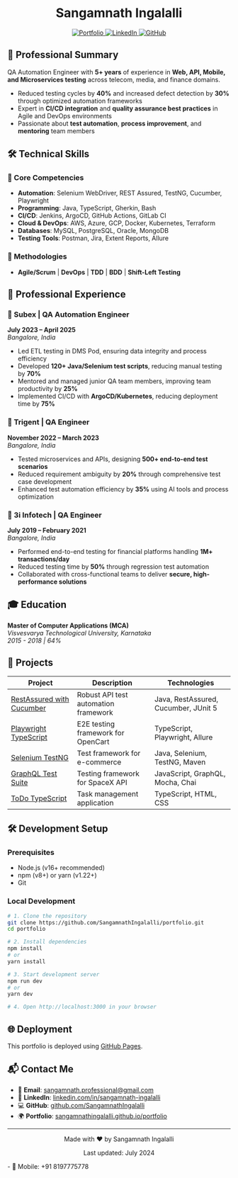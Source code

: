 <div align="center">
  <h1>Sangamnath Ingalalli</h1>
  <p>
    <a href="https://sangamnathingalalli.github.io/portfolio/" target="_blank">
      <img src="https://img.shields.io/badge/Portfolio-4285F4?style=for-the-badge&logo=google-chrome&logoColor=white" alt="Portfolio">
    </a>
    <a href="https://linkedin.com/in/sangamnath-ingalalli" target="_blank">
      <img src="https://img.shields.io/badge/LinkedIn-0077B5?style=for-the-badge&logo=linkedin&logoColor=white" alt="LinkedIn">
    </a>
    <a href="https://github.com/SangamnathIngalalli" target="_blank">
      <img src="https://img.shields.io/badge/GitHub-100000?style=for-the-badge&logo=github&logoColor=white" alt="GitHub">
    </a>
  </p>
</div>

## 🚀 Professional Summary

QA Automation Engineer with **5+ years** of experience in **Web, API, Mobile, and Microservices testing** across telecom, media, and finance domains. 

- Reduced testing cycles by **40%** and increased defect detection by **30%** through optimized automation frameworks
- Expert in **CI/CD integration** and **quality assurance best practices** in Agile and DevOps environments
- Passionate about **test automation**, **process improvement**, and **mentoring** team members

## 🛠️ Technical Skills

### 🚀 Core Competencies
- **Automation**: Selenium WebDriver, REST Assured, TestNG, Cucumber, Playwright
- **Programming**: Java, TypeScript, Gherkin, Bash
- **CI/CD**: Jenkins, ArgoCD, GitHub Actions, GitLab CI
- **Cloud & DevOps**: AWS, Azure, GCP, Docker, Kubernetes, Terraform
- **Databases**: MySQL, PostgreSQL, Oracle, MongoDB
- **Testing Tools**: Postman, Jira, Extent Reports, Allure

### 🔄 Methodologies
- **Agile/Scrum** | **DevOps** | **TDD** | **BDD** | **Shift-Left Testing**

## 💼 Professional Experience

### 🏢 Subex | QA Automation Engineer
**July 2023 – April 2025**  
*Bangalore, India*
- Led ETL testing in DMS Pod, ensuring data integrity and process efficiency
- Developed **120+ Java/Selenium test scripts**, reducing manual testing by **70%**
- Mentored and managed junior QA team members, improving team productivity by **25%**
- Implemented CI/CD with **ArgoCD/Kubernetes**, reducing deployment time by **75%**

### 🏢 Trigent | QA Engineer
**November 2022 – March 2023**  
*Bangalore, India*
- Tested microservices and APIs, designing **500+ end-to-end test scenarios**
- Reduced requirement ambiguity by **20%** through comprehensive test case development
- Enhanced test automation efficiency by **35%** using AI tools and process optimization

### 🏦 3i Infotech | QA Engineer
**July 2019 – February 2021**  
*Bangalore, India*
- Performed end-to-end testing for financial platforms handling **1M+ transactions/day**
- Reduced testing time by **50%** through regression test automation
- Collaborated with cross-functional teams to deliver **secure, high-performance solutions**

## 🎓 Education

**Master of Computer Applications (MCA)**  
*Visvesvarya Technological University, Karnataka*  
*2015 - 2018 | 64%*

## 🚀 Projects

| Project | Description | Technologies |
|---------|-------------|--------------|
| [RestAssured with Cucumber](https://github.com/SangamnathIngalalli/RestAssurredCucmber) | Robust API test automation framework | Java, RestAssured, Cucumber, JUnit 5 |
| [Playwright TypeScript](https://github.com/SangamnathIngalalli/Playwright-Typescript) | E2E testing framework for OpenCart | TypeScript, Playwright, Allure |
| [Selenium TestNG](https://github.com/SangamnathIngalalli/Selenium-TestNg) | Test framework for e-commerce | Java, Selenium, TestNG, Maven |
| [GraphQL Test Suite](https://github.com/SangamnathIngalalli/GraphQLTestSuite) | Testing framework for SpaceX API | JavaScript, GraphQL, Mocha, Chai |
| [ToDo TypeScript](https://github.com/SangamnathIngalalli/ToDo-TypeScript) | Task management application | TypeScript, HTML, CSS |

## 🛠️ Development Setup

### Prerequisites
- Node.js (v16+ recommended)
- npm (v8+) or yarn (v1.22+)
- Git

### Local Development

```bash
# 1. Clone the repository
git clone https://github.com/SangamnathIngalalli/portfolio.git
cd portfolio

# 2. Install dependencies
npm install
# or
yarn install

# 3. Start development server
npm run dev
# or
yarn dev

# 4. Open http://localhost:3000 in your browser
```

## 🌐 Deployment

This portfolio is deployed using [GitHub Pages](https://sangamnathingalalli.github.io/portfolio/).

## 📬 Contact Me

- 📧 **Email**: [sangamnath.professional@gmail.com](mailto:sangamnath.professional@gmail.com)
- 💼 **LinkedIn**: [linkedin.com/in/sangamnath-ingalalli](https://www.linkedin.com/in/sangamnath-ingalalli/)
- 💻 **GitHub**: [github.com/SangamnathIngalalli](https://github.com/SangamnathIngalalli)
- 🌍 **Portfolio**: [sangamnathingalalli.github.io/portfolio](https://sangamnathingalalli.github.io/portfolio/)

---

<div align="center">
  <p>Made with ❤️ by Sangamnath Ingalalli</p>
  <p>Last updated: July 2024</p>
</div>
- 📱 Mobile: +91 8197775778
